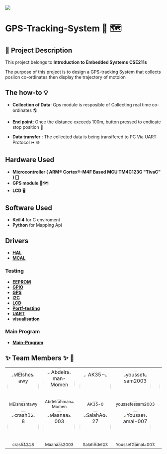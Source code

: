 <div id="header" align="left">
 <img src="https://techcommunity.microsoft.com/t5/image/serverpage/image-id/232167iC2EB89FC22ADA11E/image-size/original?v=v2&px=-1">
</div>


# GPS-Tracking-System 📡 🗺️

## 📜 Project Description
This project belongs to **Introduction to Embedded Systems** **CSE211s**

The purpose of this project is to design a GPS-tracking System that collects posiion co-ordinates then display the trajectory of motoion


## The how-to 💡

- **Collection of Data**: Gps module is resposible of Collecting real time co-ordinates 🌎

- **End point**: Once the distance exceeds 100m, button pressed to endicate stop position 🎌  

- **Data transfer** : The collected data is being transffered to PC Via UART Protocol ⏩ 🌐

## Hardware Used
- **Microcontroller ( ARM® Cortex®-M4F Based MCU TM4C123G "TivaC" ) 🀆**
-  **GPS module**  📍🗺️
- **LCD** 🖥️

## Software Used
- **Keil 4** for C enviroment
- **Python** for Mapping Api

## Drivers
- [**HAL**](https://github.com/Abdelrahman-Momen/GPS-Tracking-System/tree/main/Drivers/HAL)
- [**MCAL**](https://github.com/Abdelrahman-Momen/GPS-Tracking-System/tree/main/Drivers/MCAL)
### Testing
- [**EEPROM**](https://github.com/Abdelrahman-Momen/GPS-Tracking-System/tree/main/Testing/EEPROM)
- [**GPIO**](https://github.com/Abdelrahman-Momen/GPS-Tracking-System/tree/main/Testing/GPIO)
- [**GPS**](https://github.com/Abdelrahman-Momen/GPS-Tracking-System/tree/main/Testing/GPS)
- [**I2C**](https://github.com/Abdelrahman-Momen/GPS-Tracking-System/tree/main/Testing/I2C)
- [**LCD**](https://github.com/Abdelrahman-Momen/GPS-Tracking-System/tree/main/Testing/LCD)
- [**Portf-testing**](https://github.com/Abdelrahman-Momen/GPS-Tracking-System/tree/main/Testing/Portf-testing)
- [**UART**](https://github.com/Abdelrahman-Momen/GPS-Tracking-System/tree/main/Testing/UART)
- [**visualisation**](https://github.com/Abdelrahman-Momen/GPS-Tracking-System/tree/main/Testing/visualisation)
### Main Program
- [**Main-Program**](https://github.com/Abdelrahman-Momen/GPS-Tracking-System/tree/main/main-program)


## ✨ Team Members ✨ 🤝
<div align="center">
<table style="margin-left: auto; margin-right: auto;">
<tr>
    <td align="center"><a href="https://github.com/MElsheshtawy"><img src="https://avatars.githubusercontent.com/u/120197885?v=4?v=4&s=100" width="100" height="100" style="border-radius:50%" alt="MElsheshtawy"/><br /><sub>MElsheshtawy</sub></a></td>
    <td align="center"><a href="https://github.com/Abdelrahman-Momen"><img src="https://avatars.githubusercontent.com/u/132786295?v=4?v=4&s=100" width="100" height="100" style="border-radius:50%" alt="Abdelrahman-Momen"/><br /><sub>Abdelrahman-Momen</sub></a></td>
    <td align="center"><a href="https://github.com/AK35-0"><img src="https://avatars.githubusercontent.com/u/167694281?v=4?v=4&s=100" width="100" height="100" style="border-radius:50%" alt="AK35-0"/><br /><sub>AK35-0</sub></a></td>
    <td align="center"><a href="https://github.com/youssefessam2003"><img src="https://avatars.githubusercontent.com/u/53456342?v=4?v=4&s=100" width="100" height="100" style="border-radius:50%" alt="youssefessam2003"/><br /><sub>youssefessam2003</sub></a></td>
    <td align="center"><a href="https://github.com/omar7373"><img src="https://avatars.githubusercontent.com/u/109698060?v=4?v=4&s=100" width="100" height="100" style="border-radius:50%" alt="omar7373"/><br /><sub>omar7373</sub></a></td>
</tr>
<tr>

  
  <td align="center"><a href="https://github.com/crash1218"><img src="https://avatars.githubusercontent.com/u/113464087?v=4?v=4&s=100" width="100" height="100" style="border-radius:50%" alt="crash1218"/><br /><sub>crash1218</sub></a></td>

   <td align="center"><a href="https://github.com/Maanaas2003"><img src="https://avatars.githubusercontent.com/u/167685632?v=4?v=4&s=100" width="100" height="100" style="border-radius:50%" alt="Maanaas2003"/><br /><sub>Maanaas2003</sub></a></td>

  <td align="center"><a href="https://github.com/SalahAdel27"><img src="https://avatars.githubusercontent.com/u/167710541?v=4?v=4&s=100" width="100" height="100" style="border-radius:50%" alt="SalahAdel27"/><br /><sub>SalahAdel27</sub></a></td>

   <td align="center"><a href="https://github.com/YoussefGamal-007"><img src="https://avatars.githubusercontent.com/u/131666523?v=4?v=4&s=100" width="100" height="100" style="border-radius:50%" alt="YoussefGamal-007"/><br /><sub>YoussefGamal-007</sub></a></td>

 


